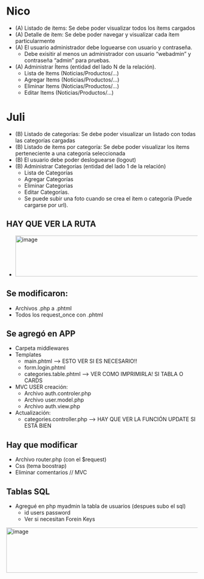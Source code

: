 # Nico
- (A) Listado de ítems: Se debe poder visualizar todos los ítems cargados
- (A) Detalle de ítem: Se debe poder navegar y visualizar cada ítem particularmente
- (A) El usuario administrador debe loguearse con usuario y contraseña. 
  - Debe exisitir al menos un administrador con usuario “webadmin” y contraseña “admin” para pruebas.
- (A) Administrar Ítems (entidad del lado N de la relación).
  - Lista de Items (Noticias/Productos/…)
  - Agregar Items (Noticias/Productos/…)
  - Eliminar Items (Noticias/Productos/…)
  - Editar Items (Noticias/Productos/…)

# Juli

- (B) Listado de categorías: Se debe poder visualizar un listado con todas las categorías cargadas
- (B) Listado de ítems por categoría: Se debe poder visualizar los ítems perteneciente a una categoría seleccionada
- (B) El usuario debe poder desloguearse (logout)
- (B) Administrar Categorías (entidad del lado 1 de la relación)
  - Lista de Categorías
  - Agregar Categorías
  - Eliminar Categorias
  - Editar Categorías.
  - Se puede subir una foto cuando se crea el ítem o categoría (Puede cargarse por url).

## HAY QUE VER LA RUTA
- <img width="670" height="108" alt="image" src="https://github.com/user-attachments/assets/7cdce30b-4282-4d62-abad-546e70d1cddd" />

## Se modificaron:
- Archivos .php a .phtml
- Todos los request_once con .phtml
## Se agregó en APP
  - Carpeta middlewares
  - Templates
    - main.phtml --> ESTO VER SI ES NECESARIO!!
    - form.login.phtml
    - categories.table.phtml --> VER COMO IMPRIMIRLA! SI TABLA O CARDS 
  - MVC USER creación:
    - Archivo auth.controler.php
    - Archivo user.model.php
    - Archivo auth.view.php
  - Actualización:
    - categories.controller.php --> HAY QUE VER LA FUNCIÓN UPDATE SI ESTÁ BIEN
## Hay que modificar 
- Archivo router.php (con el $request)
- Css (tema boostrap)
- Eliminar comentarios // MVC
## Tablas SQL
- Agregué en php myadmin la tabla de usuarios (despues subo el sql) 
    - id users password
    - Ver si necesitan Forein Keys
 
<img width="733" height="119" alt="image" src="https://github.com/user-attachments/assets/a0e090ac-9453-4f4d-87ce-5fa3b661f9db" />



